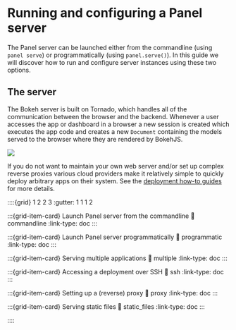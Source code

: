 # Running and configuring a Panel server

The Panel server can be launched either from the commandline (using `panel serve`) or programmatically (using `panel.serve()`). In this guide we will discover how to run and configure server instances using these two options.

## The server

The Bokeh server is built on Tornado, which handles all of the communication between the browser and the backend. Whenever a user accesses the app or dashboard in a browser a new session is created which executes the app code and creates a new ``Document`` containing the models served to the browser where they are rendered by BokehJS.

<div style="margin-left: auto; margin-right: auto; display: block">
<img src="https://bokeh.pydata.org/en/latest/_images/bokeh_serve.svg"></img>
</div>

If you do not want to maintain your own web server and/or set up complex reverse proxies various cloud providers make it relatively simple to quickly deploy arbitrary apps on their system. See the [deployment how-to guides](../deployment/index) for more details.

::::{grid} 1 2 2 3
:gutter: 1 1 1 2

:::{grid-item-card} Launch Panel server from the commandline
:link: commandline
:link-type: doc
:::

:::{grid-item-card} Launch Panel server programmatically
:link: programmatic
:link-type: doc
:::

:::{grid-item-card} Serving multiple applications
:link: multiple
:link-type: doc
:::

:::{grid-item-card} Accessing a deployment over SSH
:link: ssh
:link-type: doc
:::

:::{grid-item-card} Setting up a (reverse) proxy
:link: proxy
:link-type: doc
:::

:::{grid-item-card} Serving static files
:link: static_files
:link-type: doc
:::

::::
